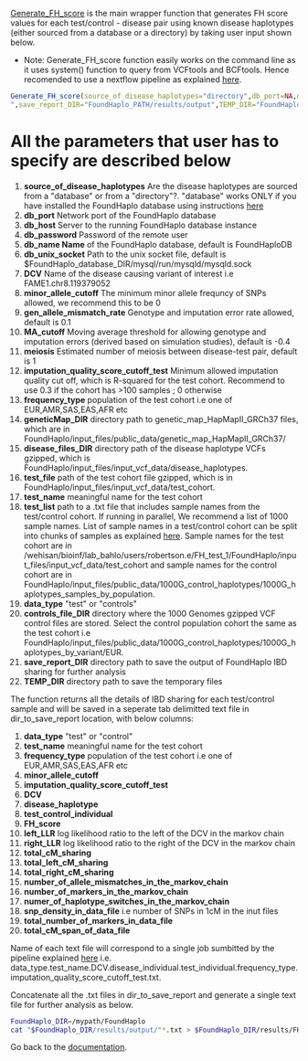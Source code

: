 [Generate_FH_score](https://github.com/bahlolab/FoundHaplo/blob/main/R/Generate_FH_score.R) is the main wrapper function that generates FH score values for each test/control - disease pair using known disease haplotypes (either sourced from a database or a directory) by taking user input shown below.

* Note: Generate_FH_score function easily works on the command line as it uses system() function to query from VCFtools and BCFtools. Hence recomended to use a nextflow pipeline as explained [here](https://github.com/bahlolab/FoundHaplo/blob/main/Documentation/Parallel%20processing%20with%20Nextflow.md).

```R
Generate_FH_score(source_of_disease_haplotypes="directory",db_port=NA,db_host=NA,db_password=NA,db_name=NA,db_unix_socket=NA,DCV="FAME1.chr8.119379052",minor_allele_cutoff=0,gen_allele_mismatch_rate=0.01,MA_cutoff=-0.4,meiosis=1,imputation_quality_score_cutoff_test=0,frequency_type="EUR",geneticMap_DIR="FoundHaplo_PATH/input_files/public_data/genetic_map_HapMapII_GRCh37",disease_files_DIR="FoundHaplo_PATH/input_files/input_vcf_data/disease_haplotypes",test_file="FoundHaplo_PATH/input_files/input_vcf_data/test_cohort/FAME1_test_cohort.snp.0.98.sample.0.98.chr8.vcf.gz.imputed.trimmed.vcf.gz",test_name="example_test",test_list="FoundHaplo_PATH/input_files/input_vcf_data/test_cohort/samples/samples.txt",data_type="test",controls_file_DIR="FoundHaplo_PATH/input_files/public_data/1000G_control_haplotypes/1000G_haplotypes_by_variant/EUR
",save_report_DIR="FoundHaplo_PATH/results/output",TEMP_DIR="FoundHaplo_PATH/temp")
```

# All the parameters that user has to specify are described below

1. **source_of_disease_haplotypes** Are the disease haplotypes are sourced from a "database" or from a "directory"?. "database" works ONLY if you have installed the FoundHaplo database using instructions [here](https://github.com/bahlolab/FoundHaplo/blob/main/Documentation/Prepare%20database%20with%20known%20disease%20haplotypes.md)
2. **db_port** Network port of the FoundHaplo database 
3. **db_host** Server to the running FoundHaplo database instance
4. **db_password** Password of the remote user
5. **db_name Name** of the FoundHaplo database, default is FoundHaploDB
6. **db_unix_socket** Path to the unix socket file, default is $FoundHaplo_database_DIR/mysql/run/mysqld/mysqld.sock
7. **DCV** Name of the disease causing variant of interest i.e FAME1.chr8.119379052 
8. **minor_allele_cutoff** The minimum minor allele frequncy of SNPs allowed, we recommend this to be 0 
9. **gen_allele_mismatch_rate** Genotype and imputation error rate allowed, default is 0.1
10. **MA_cutoff** Moving average threshold for allowing genotype and imputation errors (derived based on simulation studies), default is -0.4
11. **meiosis** Estimated number of meiosis between disease-test pair, default is 1
12. **imputation_quality_score_cutoff_test** Minimum allowed imputation quality cut off, which is R-squared for the test cohort. Recommend to use 0.3 if the cohort has >100 samples ; 0 otherwise 
13. **frequency_type** population of the test cohort i.e one of EUR,AMR,SAS,EAS,AFR etc 
14. **geneticMap_DIR** directory path to genetic_map_HapMapII_GRCh37 files, which are in FoundHaplo/input_files/public_data/genetic_map_HapMapII_GRCh37/
15. **disease_files_DIR** directory path of the disease haplotype VCFs gzipped, which is FoundHaplo/input_files/input_vcf_data/disease_haplotypes.
16. **test_file** path of the test cohort file gzipped, which is in FoundHaplo/input_files/input_vcf_data/test_cohort.
17. **test_name** meaningful name for the test cohort 
18. **test_list** path to a .txt file that includes sample names from the test/control cohort. If running in parallel, We recommend a list of 1000 sample names. List of sample names in a test/control cohort can be split into chunks of samples as explained [here](https://github.com/bahlolab/FoundHaplo/blob/main/Documentation/Parallel%20processing.md). Sample names for the test cohort are in /wehisan/bioinf/lab_bahlo/users/robertson.e/FH_test_1/FoundHaplo/input_files/input_vcf_data/test_cohort and sample names for the control cohort are in FoundHaplo/input_files/public_data/1000G_control_haplotypes/1000G_haplotypes_samples_by_population.  
19. **data_type** "test" or "controls"
20. **controls_file_DIR** directory where the 1000 Genomes gzipped VCF control files are stored. Select the control population cohort the same as the test cohort i.e FoundHaplo/input_files/public_data/1000G_control_haplotypes/1000G_haplotypes_by_variant/EUR.
21. **save_report_DIR** directory path to save the output of FoundHaplo IBD sharing for further analysis
22. **TEMP_DIR** directory path to save the temporary files

The function returns all the details of IBD sharing for each test/control sample and will be saved in a seperate tab delimitted text file in dir_to_save_report location, with below columns:

1. **data_type** "test" or "control" 
2. **test_name** meaningful name for the test cohort 
3. **frequency_type** population of the test cohort i.e one of EUR,AMR,SAS,EAS,AFR etc 
4. **minor_allele_cutoff**
5. **imputation_quality_score_cutoff_test**
6. **DCV** 
7. **disease_haplotype**
8. **test_control_individual**
9. **FH_score** 
10. **left_LLR** log likelihood ratio to the left of the DCV in the markov chain
11. **right_LLR** log likelihood ratio to the right of the DCV in the markov chain
12. **total_cM_sharing**
13. **total_left_cM_sharing**
14. **total_right_cM_sharing**
15. **number_of_allele_mismatches_in_the_markov_chain** 
16. **number_of_markers_in_the_markov_chain** 
17. **numer_of_haplotype_switches_in_the_markov_chain** 
18. **snp_density_in_data_file** i.e number of SNPs in 1cM in the inut files
19. **total_number_of_markers_in_data_file**
20. **total_cM_span_of_data_file**

Name of each text file will correspond to a single job sumbitted by the pipeline explained [here](https://github.com/bahlolab/FoundHaplo/blob/main/Documentation/Parallel%20processing.md) i.e. data_type.test_name.DCV.disease_individual.test_individual.frequency_type.imputation_quality_score_cutoff_test.txt.

Concatenate all the .txt files in dir_to_save_report and generate a single text file for further analysis as below.

```bash
FoundHaplo_DIR=/mypath/FoundHaplo
cat "$FoundHaplo_DIR/results/output/"*.txt > $FoundHaplo_DIR/results/FH_IBD_scores/results.txt 
```

Go back to the [documentation](https://github.com/bahlolab/FoundHaplo/blob/main/Documentation/Guide%20to%20run%20FoundHaplo.md).


